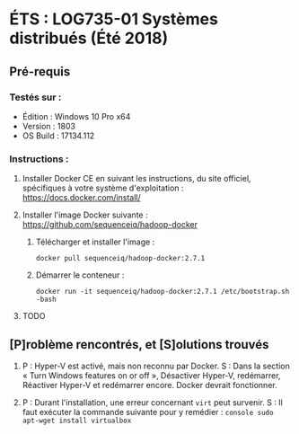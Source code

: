 # ÉTS : LOG735-01 Systèmes distribués (Été 2018)

## Pré-requis

### Testés sur :
- Édition  : Windows 10 Pro x64
- Version  : 1803
- OS Build : 17134.112

### Instructions :
1.  Installer Docker CE en suivant les instructions, du site officiel, spécifiques à votre système d'exploitation : https://docs.docker.com/install/

2.  Installer l'image Docker suivante : https://github.com/sequenceiq/hadoop-docker
    1.  Télécharger et installer l'image :
        ```console
        docker pull sequenceiq/hadoop-docker:2.7.1
        ```
    2.  Démarrer le conteneur :
        ```console
        docker run -it sequenceiq/hadoop-docker:2.7.1 /etc/bootstrap.sh -bash
        ```

3.  TODO

## [P]roblème rencontrés, et [S]olutions trouvés

1.  P : Hyper-V est activé, mais non reconnu par Docker.
    S : Dans la section « Turn Windows features on or off », Désactiver Hyper-V, redémarrer, Réactiver Hyper-V et redémarrer encore. Docker devrait fonctionner.

2.  P : Durant l'installation, une erreur concernant `virt` peut survenir.
    S : Il faut exécuter la commande suivante pour y remédier :
        ```console
        sudo apt-wget install virtualbox
        ```
